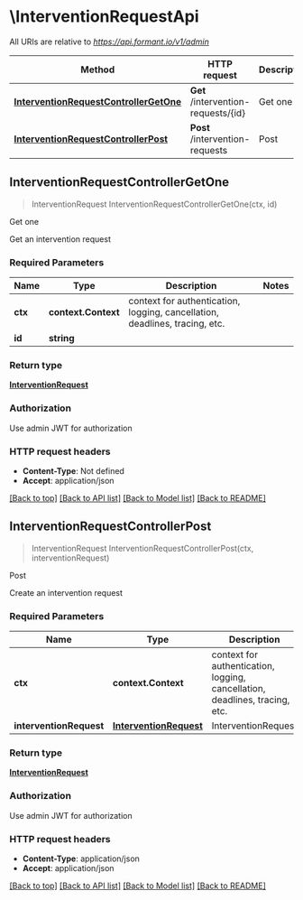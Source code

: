 # \InterventionRequestApi

All URIs are relative to *https://api.formant.io/v1/admin*

Method | HTTP request | Description
------------- | ------------- | -------------
[**InterventionRequestControllerGetOne**](InterventionRequestApi.md#InterventionRequestControllerGetOne) | **Get** /intervention-requests/{id} | Get one
[**InterventionRequestControllerPost**](InterventionRequestApi.md#InterventionRequestControllerPost) | **Post** /intervention-requests | Post



## InterventionRequestControllerGetOne

> InterventionRequest InterventionRequestControllerGetOne(ctx, id)

Get one

Get an intervention request

### Required Parameters


Name | Type | Description  | Notes
------------- | ------------- | ------------- | -------------
**ctx** | **context.Context** | context for authentication, logging, cancellation, deadlines, tracing, etc.
**id** | **string**|  | 

### Return type

[**InterventionRequest**](InterventionRequest.md)

### Authorization

Use admin JWT for authorization

### HTTP request headers

- **Content-Type**: Not defined
- **Accept**: application/json

[[Back to top]](#) [[Back to API list]](../README.md#documentation-for-api-endpoints)
[[Back to Model list]](../README.md#documentation-for-models)
[[Back to README]](../README.md)


## InterventionRequestControllerPost

> InterventionRequest InterventionRequestControllerPost(ctx, interventionRequest)

Post

Create an intervention request

### Required Parameters


Name | Type | Description  | Notes
------------- | ------------- | ------------- | -------------
**ctx** | **context.Context** | context for authentication, logging, cancellation, deadlines, tracing, etc.
**interventionRequest** | [**InterventionRequest**](InterventionRequest.md)| InterventionRequest | 

### Return type

[**InterventionRequest**](InterventionRequest.md)

### Authorization

Use admin JWT for authorization

### HTTP request headers

- **Content-Type**: application/json
- **Accept**: application/json

[[Back to top]](#) [[Back to API list]](../README.md#documentation-for-api-endpoints)
[[Back to Model list]](../README.md#documentation-for-models)
[[Back to README]](../README.md)

